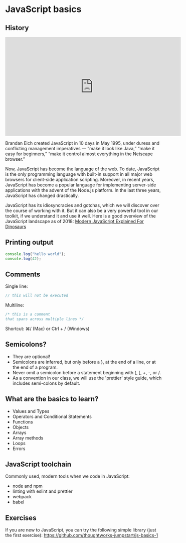 # JavaScript basics

## History

<iframe width="560" height="315" src="https://www.youtube-nocookie.com/embed/Sh6lK57Cuk4" frameborder="0" allow="accelerometer; autoplay; encrypted-media; gyroscope; picture-in-picture" allowfullscreen></iframe>

Brandan Eich created JavaScript in 10 days in May 1995, under duress and conflicting management imperatives — “make it look like Java,” “make it easy for beginners,” “make it control almost everything in the Netscape browser.”

Now, JavaScript has become the language of the web. To date, JavaScript is the only programming language with built-in support in all major web browsers for client-side application scripting. Moreover, in recent years, JavaScript has become a popular language for implementing server-side applications with the advent of the Node.js platform. In the last three years, JavaScript has changed drastically.

JavaScript has its idiosyncracies and gotchas, which we will discover over the course of working with it. But it can also be a very powerful tool in our toolkit, if we understand it and use it well.
Here is a good overview of the JavaScript landscape as of 2018:
[Modern JavaScript Explained For Dinosaurs](https://medium.com/the-node-js-collection/modern-javascript-explained-for-dinosaurs-f695e9747b70)

## Printing output

```js
console.log("hello world");
console.log(42);
```

## Comments

Single line:

```js
// this will not be executed
```

Multiline:

```js
/* this is a comment
that spans across multiple lines */
```

Shortcut: ⌘/ (Mac) or Ctrl + / (Windows)

## Semicolons?

- They are optional!
- Semicolons are inferred, but only before a }, at the end of a line, or at the
  end of a program.
- Never omit a semicolon before a statement beginning with (, [, +, -, or /.
- As a convention in our class, we will use the 'prettier' style guide, which
  includes semi-colons by default.

## What are the basics to learn?

- Values and Types
- Operators and Conditional Statements
- Functions
- Objects
- Arrays
- Array methods
- Loops
- Errors

## JavaScript toolchain

Commonly used, modern tools when we code in JavaScript:

- node and npm
- linting with eslint and prettier
- webpack
- babel

## Exercises

If you are new to JavaScript, you can try the following simple library (just the first exercise):
https://github.com/thoughtworks-jumpstart/js-basics-1
